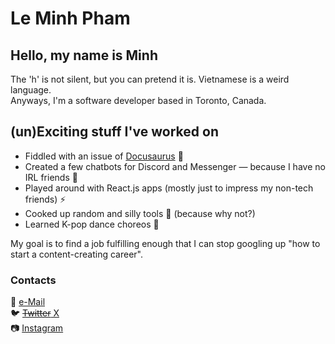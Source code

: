 # Le Minh Pham

## Hello, my name is Minh 

The 'h' is not silent, but you can pretend it is. Vietnamese is a weird language.  
Anyways, I'm a software developer based in Toronto, Canada.

## (un)Exciting stuff I've worked on
- Fiddled with an issue of [Docusaurus](https://github.com/facebook/docusaurus/pull/6139) :sauropod:
- Created a few chatbots for Discord and Messenger — because I have no IRL friends :robot:
- Played around with React.js apps (mostly just to impress my non-tech friends) :zap:
- Cooked up random and silly tools :wrench: (because why not?)
- Learned K-pop dance choreos :dancer:

My goal is to find a job fulfilling enough that I can stop googling up "how to start a content-creating career".

### Contacts
📧 [e-Mail](pham.lminh512@gmail.com)  
:bird: [~~Twitter~~ X](x.com/est2000vn)  
📷 [Instagram](www.instagram.com/minhl_pham/)

<!---
lmpham1/lmpham1 is a ✨ special ✨ repository because its `README.md` (this file) appears on your GitHub profile.
You can click the Preview link to take a look at your changes.
--->
